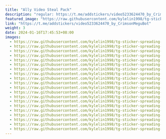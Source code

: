 ```yaml
---
title: "Ally Video Steal Pack"
description: "regular: https://t.me/addstickers/video5233624470_by_CrimsonMeguBot"
featured_image: "https://raw.githubusercontent.com/kylelin1998/tg-sticker-spreading-worldwide-images/main/img/810eb5cc-3f10-4228-ad44-f8a858d8604f.jpg"
link: "https://t.me/addstickers/video5233624470_by_CrimsonMeguBot"
weight: 3
date: 2024-01-16T17:45:53+08:00
images:
  - https://raw.githubusercontent.com/kylelin1998/tg-sticker-spreading-worldwide-images/main/img/810eb5cc-3f10-4228-ad44-f8a858d8604f.jpg
  - https://raw.githubusercontent.com/kylelin1998/tg-sticker-spreading-worldwide-images/main/img/5dc5bb93-1859-4d5a-bfe9-e84abc9df9c3.jpg
  - https://raw.githubusercontent.com/kylelin1998/tg-sticker-spreading-worldwide-images/main/img/75389698-1458-4bcb-a28e-0a2c46b1935a.jpg
  - https://raw.githubusercontent.com/kylelin1998/tg-sticker-spreading-worldwide-images/main/img/11082c2c-6845-40a2-bd77-11486ff698ef.jpg
  - https://raw.githubusercontent.com/kylelin1998/tg-sticker-spreading-worldwide-images/main/img/bd5f8db6-9a59-456f-a4c1-0a3b24d6673c.jpg
  - https://raw.githubusercontent.com/kylelin1998/tg-sticker-spreading-worldwide-images/main/img/5f3a53c7-6179-4e43-b7b7-f6b4499ed237.jpg
  - https://raw.githubusercontent.com/kylelin1998/tg-sticker-spreading-worldwide-images/main/img/f4ffdcd6-3cda-4dea-811b-0c63de5361dc.jpg
  - https://raw.githubusercontent.com/kylelin1998/tg-sticker-spreading-worldwide-images/main/img/45a38856-4d61-4ad1-9723-77a56cb1dca3.jpg
  - https://raw.githubusercontent.com/kylelin1998/tg-sticker-spreading-worldwide-images/main/img/e0f35d8d-20de-41ed-804d-4bac4c4afdf5.jpg
  - https://raw.githubusercontent.com/kylelin1998/tg-sticker-spreading-worldwide-images/main/img/a6bde58d-eb79-4eab-872b-22230b9290ef.jpg
  - https://raw.githubusercontent.com/kylelin1998/tg-sticker-spreading-worldwide-images/main/img/d5cfb566-cf8c-4bd9-a3a3-721cc17609bf.jpg
  - https://raw.githubusercontent.com/kylelin1998/tg-sticker-spreading-worldwide-images/main/img/ac51693f-4b82-4d67-a95f-a745af83853a.jpg
  - https://raw.githubusercontent.com/kylelin1998/tg-sticker-spreading-worldwide-images/main/img/1a78262f-e0bf-4d09-a448-46c012aff87e.jpg
  - https://raw.githubusercontent.com/kylelin1998/tg-sticker-spreading-worldwide-images/main/img/ae6b37de-89b0-4059-9da6-6408b1e8434b.jpg
  - https://raw.githubusercontent.com/kylelin1998/tg-sticker-spreading-worldwide-images/main/img/2e870d58-b69e-49fe-bebc-bb864d6128d3.jpg
  - https://raw.githubusercontent.com/kylelin1998/tg-sticker-spreading-worldwide-images/main/img/168c7e12-50d2-42fc-890a-9c3fb3aa7d76.jpg
  - https://raw.githubusercontent.com/kylelin1998/tg-sticker-spreading-worldwide-images/main/img/24f12011-66c6-45f6-bd0d-3633307008e2.jpg
  - https://raw.githubusercontent.com/kylelin1998/tg-sticker-spreading-worldwide-images/main/img/a82c6880-e962-4d35-b7af-adb97f7ea19e.jpg
  - https://raw.githubusercontent.com/kylelin1998/tg-sticker-spreading-worldwide-images/main/img/aec6db1d-9000-41f4-88fd-212a71c25fd4.jpg
  - https://raw.githubusercontent.com/kylelin1998/tg-sticker-spreading-worldwide-images/main/img/6a391fee-6317-4532-834f-a9899a54cc02.jpg
---
```

